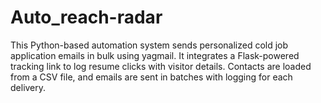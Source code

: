 # Auto_reach-radar
This Python-based automation system sends personalized cold job application emails in bulk using yagmail. It integrates a Flask-powered tracking link to log resume clicks with visitor details. Contacts are loaded from a CSV file, and emails are sent in batches with logging for each delivery.      
